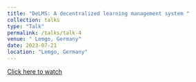 ```yaml
---
title: "DeLMS: A decentralized learning management system "
collection: talks
type: "Talk"
permalink: /talks/talk-4
venue: " Lemgo, Germany"
date: 2023-07-21
location: "Lemgo, Germany"
---
```


[Click here to watch](https://www.youtube.com/watch?v=iP-o82QlwHs&t=10s)
